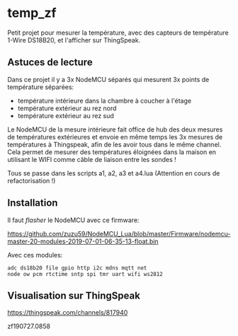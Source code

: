 # temp_zf

Petit projet pour mesurer la température, avec des capteurs de température 1-Wire DS18B20, et  l'afficher sur ThingSpeak.


## Astuces de lecture

Dans ce projet il y a 3x NodeMCU séparés qui mesurent 3x points de température séparées:

* température intérieure dans la chambre à coucher à l'étage
* température extérieur au rez nord
* température extérieur au rez sud

Le NodeMCU de la mesure intérieure fait office de hub des deux mesures de températures extérieures et envoie en même temps les 3x mesures de températures à Thingspeak, afin de les avoir tous dans le même channel. Cela permet de mesurer des températures éloignées dans la maison en utilisant le WIFI comme câble de liaison entre les sondes !

Tous se passe dans les scripts a1, a2, a3 et a4.lua (Attention en cours de refactorisation !)


## Installation

Il faut *flasher* le NodeMCU avec ce firmware:

https://github.com/zuzu59/NodeMCU_Lua/blob/master/Firmware/nodemcu-master-20-modules-2019-07-01-06-35-13-float.bin


Avec ces modules:

```
adc ds18b20 file gpio http i2c mdns mqtt net
node ow pcm rtctime sntp spi tmr uart wifi ws2812
```


## Visualisation sur ThingSpeak

https://thingspeak.com/channels/817940


zf190727.0858
